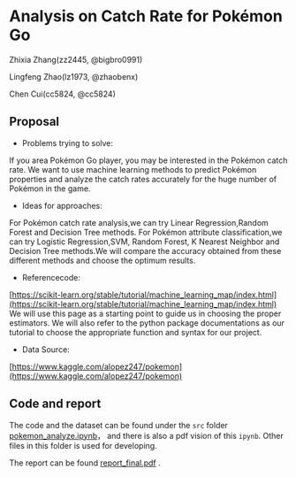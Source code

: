 # Analysis on Catch Rate for Pokémon Go

Zhixia Zhang(zz2445, @bigbro0991) 

Lingfeng Zhao(lz1973, @zhaobenx) 

Chen Cui(cc5824, @cc5824)

## Proposal

* Problems trying to solve:

If you area Pokémon Go player, you may be interested in the Pokémon catch rate. We want to use machine learning methods to predict Pokémon properties and analyze the catch rates accurately for the huge number of Pokémon in the game. 

* Ideas for approaches: 


For Pokémon catch rate analysis,we can try Linear Regression,Random Forest and Decision Tree methods. For Pokémon attribute classification,we can try Logistic Regression,SVM, Random Forest, K Nearest Neighbor and Decision Tree methods.We will compare the accuracy obtained from these different methods and choose the optimum results. 

* Referencecode: 

[https://scikit-learn.org/stable/tutorial/machine_learning_map/index.html](https://scikit-learn.org/stable/tutorial/machine_learning_map/index.html) We will use this page as a  starting point to guide us in choosing the proper estimators. We will also refer to the python package documentations as our tutorial to choose the appropriate function and syntax for our project. 

* Data Source:

[https://www.kaggle.com/alopez247/pokemon](https://www.kaggle.com/alopez247/pokemon)

## Code and report

The code and the dataset can be found under the `src` folder [pokemon_analyze.ipynb](./src/pokemon_analyze.ipynb)， and there is also a pdf vision of this `ipynb`. Other files in this folder is used for developing.

The report can be found  [report_final.pdf](report_final.pdf) .

